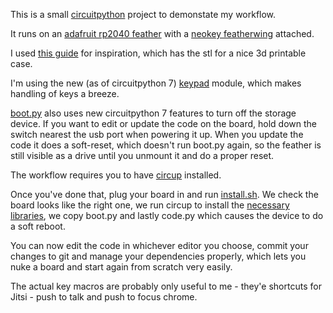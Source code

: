 This is a small [circuitpython](https://circuitpython.org) project to demonstate my workflow.

It runs on an [adafruit rp2040 feather](https://www.adafruit.com/product/4884) with a
[neokey featherwing](https://www.adafruit.com/product/4979) attached.

I used [this guide](https://learn.adafruit.com/deco-two-key-keypad-macropad-circuitpython-feather/code-the-deco-keypad) for inspiration, which has the stl for a nice 3d printable case.

I'm using the new (as of circuitpython 7) [keypad](https://learn.adafruit.com/key-pad-matrix-scanning-in-circuitpython) module, which makes handling of keys a breeze.

[boot.py](boot.py) also uses new circuitpython 7 features to turn off the storage device. If you want to edit or
update the code on the board, hold down the switch nearest the usb port when powering it up.
When you update the code it does a soft-reset, which doesn't run boot.py again, so the feather is still
visible as a drive until you unmount it and do a proper reset.

The workflow requires you to have [circup](https://learn.adafruit.com/keep-your-circuitpython-libraries-on-devices-up-to-date-with-circup) installed.

Once you've done that, plug your board in and run [install.sh](install.sh). We check the board looks like the
right one, we run circup to install the [necessary libraries](board_requirements.txt), we copy boot.py and lastly code.py which
causes the device to do a soft reboot.

You can now edit the code in whichever editor you choose, commit your changes to git and manage your
dependencies properly, which lets you nuke a board and start again from scratch very easily.

The actual key macros are probably only useful to me - they'e shortcuts for Jitsi - push to talk and push to focus chrome.
